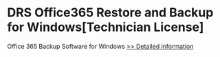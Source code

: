 # DRS Office365 Restore and Backup for Windows[Technician License]
Office 365 Backup Software for Windows
[>> Detailed information](https://secure.shareit.com/shareit/product.html?productid=301004337&affiliateid=200057808)